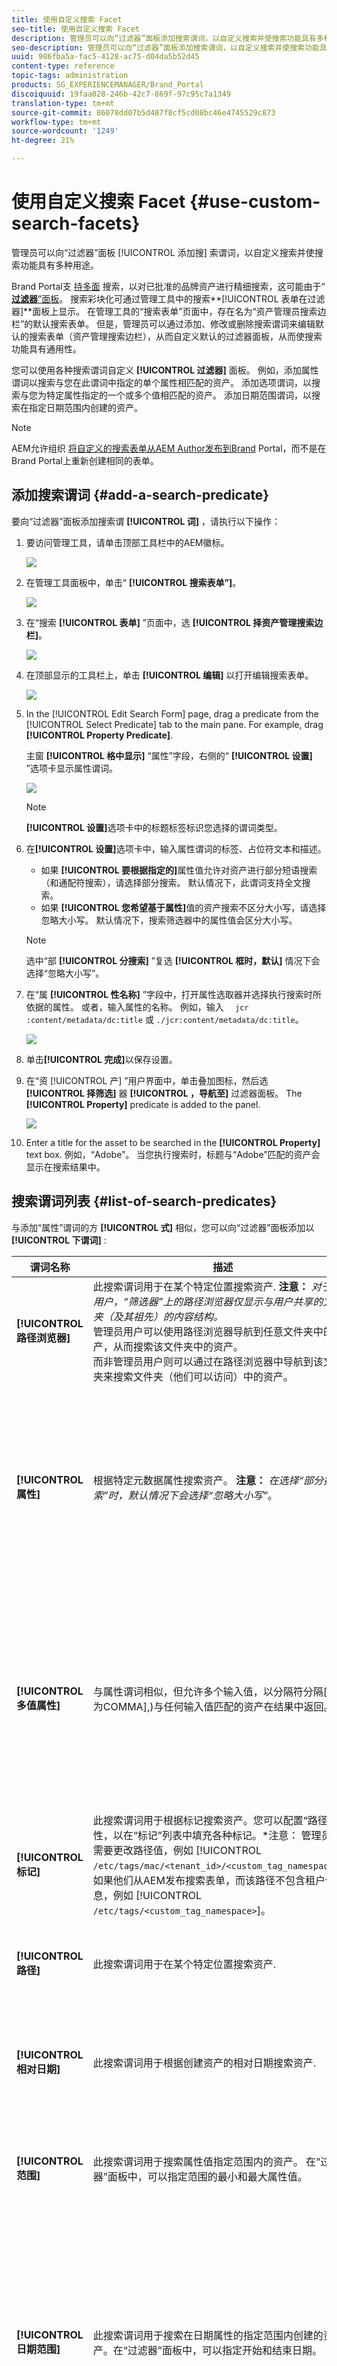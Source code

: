 ```yaml
---
title: 使用自定义搜索 Facet
seo-title: 使用自定义搜索 Facet
description: 管理员可以向“过滤器”面板添加搜索谓词，以自定义搜索并使搜索功能具有多种用途。
seo-description: 管理员可以向“过滤器”面板添加搜索谓词，以自定义搜索并使搜索功能具有多种用途。
uuid: 986fba5a-fac5-4128-ac75-d04da5b52d45
content-type: reference
topic-tags: administration
products: SG_EXPERIENCEMANAGER/Brand_Portal
discoiquuid: 19faa028-246b-42c7-869f-97c95c7a1349
translation-type: tm+mt
source-git-commit: 86078dd07b5d487f8cf5cd08bc46e4745529c873
workflow-type: tm+mt
source-wordcount: '1249'
ht-degree: 21%

---
```



# 使用自定义搜索 Facet {#use-custom-search-facets}

管理员可以向“过滤器”面板 [!UICONTROL 添加搜] 索谓词，以自定义搜索并使搜索功能具有多种用途。

Brand Portal支 [持多面](../using/brand-portal-searching.md#search-using-facets-in-filters-panel) 搜索，以对已批准的品牌资产进行精细搜索，这可能由于“ [**过滤器&#x200B;**”面板](../using/brand-portal-searching.md#search-using-facets-in-filters-panel)。 搜索彩块化可通过管理工具中的搜索&#x200B;**[!UICONTROL 表单在过滤器]**面板上显示。 在管理工具的“搜索表单”页面中，存在名为“资产管理员搜索边栏”的默认搜索表单。 但是，管理员可以通过添加、修改或删除搜索谓词来编辑默认的搜索表单（资产管理搜索边栏），从而自定义默认的过滤器面板，从而使搜索功能具有通用性。

您可以使用各种搜索谓词自定义 **[!UICONTROL 过滤器]** 面板。 例如，添加属性谓词以搜索与您在此谓词中指定的单个属性相匹配的资产。 添加选项谓词，以搜索与您为特定属性指定的一个或多个值相匹配的资产。 添加日期范围谓词，以搜索在指定日期范围内创建的资产。

>[!NOTE]
>
>AEM允许组织 [将自定义的搜索表单从AEM Author发布到Brand](../using/publish-schema-search-facets-presets.md#publish-search-facets-to-brand-portal) Portal，而不是在Brand Portal上重新创建相同的表单。

## 添加搜索谓词 {#add-a-search-predicate}

要向“过滤器”面板添加搜索谓 **[!UICONTROL 词]** ，请执行以下操作：

1. 要访问管理工具，请单击顶部工具栏中的AEM徽标。

   ![](assets/aemlogo.png)

1. 在管理工具面板中，单击“ **[!UICONTROL 搜索表单”]**。

   ![](assets/navigation-panel-1.png)

1. 在“搜索 **[!UICONTROL 表单]** ”页面中，选 **[!UICONTROL 择资产管理搜索边栏]**。

   ![](assets/search-forms-page.png)

1. 在顶部显示的工具栏上，单击 **[!UICONTROL 编辑]** 以打开编辑搜索表单。

   ![](assets/edit-search-form-1.png)

1. In the [!UICONTROL Edit Search Form] page, drag a predicate from the [!UICONTROL Select Predicate] tab to the main pane. For example, drag **[!UICONTROL Property Predicate]**.

   主窗 **[!UICONTROL 格中显示]** “属性”字段，右侧的“ **[!UICONTROL 设置]** ”选项卡显示属性谓词。

   ![](assets/partial-prop-predicate.png)

   >[!NOTE]
   >
   >**[!UICONTROL 设置]**&#x200B;选项卡中的标题标签标识您选择的谓词类型。

1. 在&#x200B;**[!UICONTROL 设置]**&#x200B;选项卡中，输入属性谓词的标签、占位符文本和描述。

   * 如果 **[!UICONTROL 要根据指定的]**&#x200B;属性值允许对资产进行部分短语搜索（和通配符搜索），请选择部分搜索。 默认情况下，此谓词支持全文搜索。
   * 如果 **[!UICONTROL 您希望基于属性]**&#x200B;值的资产搜索不区分大小写，请选择忽略大小写。 默认情况下，搜索筛选器中的属性值会区分大小写。

   >[!NOTE]
   >
   >选中“部 **[!UICONTROL 分搜索]** ”复选 **[!UICONTROL 框时，默认]** 情况下会选择“忽略大小写”。

1. 在“属 **[!UICONTROL 性名称]** ”字段中，打开属性选取器并选择执行搜索时所依据的属性。 或者，输入属性的名称。 例如，输入 `  jcr :content/metadata/dc:title` 或 `./jcr:content/metadata/dc:title`。

   ![](assets/title-prop.png)

1. 单击&#x200B;**[!UICONTROL 完成]**&#x200B;以保存设置。
1. 在“资 [!UICONTROL 产] ”用户界面中，单击叠加图标，然后选 **[!UICONTROL 择筛选]** 器 **[!UICONTROL ，导航至]** 过滤器面板。 The **[!UICONTROL Property]** predicate is added to the panel.

   ![](assets/property-filter-panel.png)

1. Enter a title for the asset to be searched in the **[!UICONTROL Property]** text box. 例如，“Adobe”。 当您执行搜索时，标题与“Adobe”匹配的资产会显示在搜索结果中。

## 搜索谓词列表 {#list-of-search-predicates}

与添加“属性”谓词的方 **[!UICONTROL 式]** 相似，您可以向“过滤器”面板添加以 **[!UICONTROL 下谓词]** :

| **谓词名称** | **描述** | **属性** |
|-------|-------|----------|
| **[!UICONTROL 路径浏览器]** | 此搜索谓词用于在某个特定位置搜索资产. **注意：** *对于登录用户，“筛选器”上的路径浏览器仅显示与用户共享的文件夹（及其祖先）的内容结构。* <br> 管理员用户可以使用路径浏览器导航到任意文件夹中的资产，从而搜索该文件夹中的资产。 <br> 而非管理员用户则可以通过在路径浏览器中导航到该文件夹来搜索文件夹（他们可以访问）中的资产。 | <ul><li>字段标签</li><li>路径</li><li>描述</li></ul> |
| **[!UICONTROL 属性]** | 根据特定元数据属性搜索资产。 **注意：** *在选择“部分搜索”时，默认情况下会选择“忽略大小写”*。 | <ul><li>字段标签</li><li>占位符</li><li>属性名称</li><li>部分搜索</li><li>忽略大小写</li><li> 描述</li></ul> |
| **[!UICONTROL 多值属性]** | 与属性谓词相似，但允许多个输入值，以分隔符分隔[(默认为COMMA],)与任何输入值匹配的资产在结果中返回。 | <ul><li>字段标签</li><li>占位符</li><li>属性名称</li><li>分隔符支持</li><li>忽略大小写</li><li>描述</li></ul> |
| **[!UICONTROL 标记]** | 此搜索谓词用于根据标记搜索资产。您可以配置“路径”属性，以在“标记”列表中填充各种标记。*注意： 管理员可能需要更改路径值，例如 [!UICONTROL `/etc/tags/mac/<tenant_id>/<custom_tag_namespace>`]，如果他们从AEM发布搜索表单，而该路径不包含租户信息，例如 [!UICONTROL `/etc/tags/<custom_tag_namespace>`]。 | <ul><li>字段标签</li><li>属性名称</li><li>路径</li><li>描述</li></ul> |
| **[!UICONTROL 路径]** | 此搜索谓词用于在某个特定位置搜索资产. | <ul><li>字段标签</li><li>路径</li><li>描述</li></ul> |  |
| **[!UICONTROL 相对日期]** | 此搜索谓词用于根据创建资产的相对日期搜索资产. | <ul><li>字段标签</li><li>属性名称</li><li>相对日期</li></ul> |
| **[!UICONTROL 范围]** | 此搜索谓词用于搜索属性值指定范围内的资产。 在“过滤器”面板中，可以指定范围的最小和最大属性值。 | <ul><li>字段标签</li><li>属性名称</li><li>描述</li></ul> |
| **[!UICONTROL 日期范围]** | 此搜索谓词用于搜索在日期属性的指定范围内创建的资产。在“过滤器”面板中，可以指定开始和结束日期。 | <ul><li>字段标签</li><li>占位符</li><li>属性名称</li><li>范围文本（始于）</li><li>范围文本（止于）</li><li>描述</li></ul> |
| **[!UICONTROL 日期]** | 此搜索谓词用于根据日期属性进行基于滑块的资产搜索。 | <ul><li>字段标签</li><li>属性名称</li><li>描述</li></ul> |
| **[!UICONTROL 文件大小]** | 此搜索谓词用于根据资产的大小搜索资产. | <ul><li>字段标签</li><li>属性名称</li><li>路径</li><li>描述</li></ul> |
| **[!UICONTROL 上次修改的资源]** | 此搜索谓词用于根据上次修改日期搜索资产。 | <ul><li>字段标签</li><li>属性名称</li><li>描述</li></ul> |
| **[!UICONTROL 批准状态]** | 此搜索谓词用于根据批准元数据属性搜索资产。 默认属性名称 **为dam:status**。 | <ul><li>字段标签</li><li>属性名称</li><li>描述</li></ul> |
| **[!UICONTROL 签出状态]** | 此搜索谓词用于在从AEM Assets发布资产时根据资产的签出状态搜索资产。 | <ul><li>字段标签</li><li>属性名称</li><li>描述</li></ul> |
| **[!UICONTROL 签出方]** | 此搜索谓词用于根据已签出资产的用户搜索资产。 | <ul><li>字段标签</li><li>属性名称</li><li>描述</li></ul> |
| **[!UICONTROL 到期状态]** | 此搜索谓词用于根据到期状态搜索资产。 | <ul><li>字段标签</li><li>属性名称</li><li>描述</li></ul> |
| **[!UICONTROL 集合成员]** | 此搜索谓词用于根据资产是否是集合的一部分来搜索资产。 | 描述 |
| **[!UICONTROL 隐藏]** | 此谓词未对最终用户显式可见，它用于任何隐藏约束，通常用于将搜索结果类型限制 **为dam:Asset**。 | <ul><li>字段标签</li><li>属性名称</li><li>描述</li></ul> |

>[!NOTE]
>
>请勿使用“选 **[!UICONTROL 项谓词]**”、“ **[!UICONTROL 发布状态谓词]**”和“评 **** 级谓词”，因为这些谓词在Brand Portal中不起作用。

## 删除搜索谓词 {#delete-a-search-predicate}

要删除搜索谓词，请执行以下步骤：

1. 单击Adobe徽标以访问管理工具。

   ![](assets/aemlogo.png)

1. 在管理工具面板中，单击“ **[!UICONTROL 搜索表单”]**。

   ![](assets/navigation-panel-2.png)

1. 在“搜索 **[!UICONTROL 表单]** ”页面中，选 **[!UICONTROL 择资产管理搜索边栏]**。

   ![](assets/search-forms-page.png)

1. 在顶部显示的工具栏上，单击 **[!UICONTROL 编辑]** 以打开编辑搜索表单。

   ![](assets/edit-search-form-2.png)

1. 在“编 [!UICONTROL 辑搜索表单] ”页面的主窗格中，选择要删除的谓词。 For example, select **[!UICONTROL Property Predicate]**.

   右侧 **[!UICONTROL 的]** “设置”选项卡显示属性谓词字段。

1. 要删除属性谓词，请单击素材箱图标。 在“删 **[!UICONTROL 除字段]** ”对话框中，单击 **[!UICONTROL “删除]** ”以确认删除操作。

   属性 **[!UICONTROL 谓词字段]** 将从主窗格中删除，并且“设置 **[!UICONTROL ”选项卡]** 变为空。

   ![](assets/search-form-delete-predicate.png)

1. 要保存更改，请单击工 **[!UICONTROL 具栏]** 中的“完成”。
1. 在“资 **[!UICONTROL 产]** ”用户界面中，单击叠加图标，然后选 **[!UICONTROL 择筛选]** 器 **[!UICONTROL ，导航至]** 过滤器面板。 The **[!UICONTROL Property]** predicate is removed from the panel.

   ![](assets/property-predicate-removed.png)
